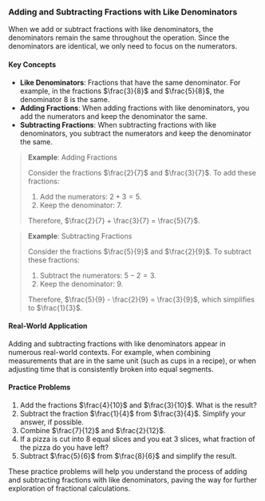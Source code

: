 ### Adding and Subtracting Fractions with Like Denominators

When we add or subtract fractions with like denominators, the denominators remain the same throughout the operation. Since the denominators are identical, we only need to focus on the numerators.

#### Key Concepts

- **Like Denominators**: Fractions that have the same denominator. For example, in the fractions $\frac{3}{8}$ and $\frac{5}{8}$, the denominator 8 is the same.
- **Adding Fractions**: When adding fractions with like denominators, you add the numerators and keep the denominator the same.
- **Subtracting Fractions**: When subtracting fractions with like denominators, you subtract the numerators and keep the denominator the same.

> **Example**: Adding Fractions
>
> Consider the fractions $\frac{2}{7}$ and $\frac{3}{7}$. To add these fractions:
>
> 1. Add the numerators: $2 + 3 = 5$.
> 2. Keep the denominator: 7.
>
> Therefore, $\frac{2}{7} + \frac{3}{7} = \frac{5}{7}$.

> **Example**: Subtracting Fractions
>
> Consider the fractions $\frac{5}{9}$ and $\frac{2}{9}$. To subtract these fractions:
>
> 1. Subtract the numerators: $5 - 2 = 3$.
> 2. Keep the denominator: 9.
>
> Therefore, $\frac{5}{9} - \frac{2}{9} = \frac{3}{9}$, which simplifies to $\frac{1}{3}$.

#### Real-World Application

Adding and subtracting fractions with like denominators appear in numerous real-world contexts. For example, when combining measurements that are in the same unit (such as cups in a recipe), or when adjusting time that is consistently broken into equal segments.

#### Practice Problems

1. Add the fractions $\frac{4}{10}$ and $\frac{3}{10}$. What is the result?
2. Subtract the fraction $\frac{1}{4}$ from $\frac{3}{4}$. Simplify your answer, if possible.
3. Combine $\frac{7}{12}$ and $\frac{2}{12}$.
4. If a pizza is cut into 8 equal slices and you eat 3 slices, what fraction of the pizza do you have left?
5. Subtract $\frac{5}{6}$ from $\frac{8}{6}$ and simplify the result.

These practice problems will help you understand the process of adding and subtracting fractions with like denominators, paving the way for further exploration of fractional calculations.